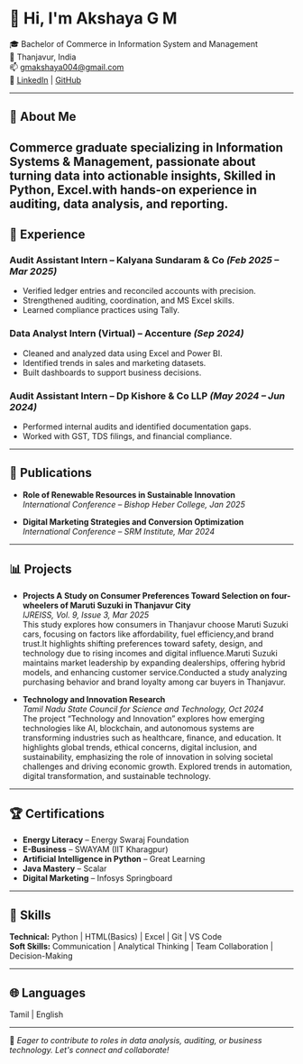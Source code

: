 # 👋 Hi, I'm Akshaya G M

🎓 Bachelor of Commerce in Information System and Management  
📍 Thanjavur, India  
📫 [gmakshaya004@gmail.com](mailto:gmakshaya004@gmail.com)  
🔗 [LinkedIn](https://www.linkedin.com/in/gmakshaya/) | [GitHub](https://github.com/yourusername)

---

## 🚀 About Me

Commerce graduate specializing in Information Systems & Management, passionate about turning data into actionable insights, 
Skilled in Python, Excel.with hands-on experience in auditing, data analysis, and reporting.
---

## 💼 Experience

### Audit Assistant Intern – Kalyana Sundaram & Co _(Feb 2025 – Mar 2025)_
- Verified ledger entries and reconciled accounts with precision.
- Strengthened auditing, coordination, and MS Excel skills.
- Learned compliance practices using Tally.

### Data Analyst Intern (Virtual) – Accenture _(Sep 2024)_
- Cleaned and analyzed data using Excel and Power BI.
- Identified trends in sales and marketing datasets.
- Built dashboards to support business decisions.

### Audit Assistant Intern – Dp Kishore & Co LLP _(May 2024 – Jun 2024)_
- Performed internal audits and identified documentation gaps.
- Worked with GST, TDS filings, and financial compliance.

---

## 📝 Publications

- **Role of Renewable Resources in Sustainable Innovation**  
  _International Conference – Bishop Heber College, Jan 2025_

- **Digital Marketing Strategies and Conversion Optimization**  
  _International Conference – SRM Institute, Mar 2024_

---

## 📊 Projects

- **Projects
  A Study on Consumer Preferences Toward Selection on four-wheelers of Maruti Suzuki in Thanjavur City**  
  _IJREISS, Vol. 9, Issue 3, Mar 2025_  
  This study explores how consumers in Thanjavur choose Maruti Suzuki cars, focusing on factors like affordability, fuel
  efficiency,and brand trust.It highlights shifting preferences toward safety, design, and   technology due to rising incomes
   and digital influence.Maruti Suzuki maintains market leadership by expanding dealerships, offering hybrid models, and enhancing
   customer service.Conducted a study analyzing purchasing behavior and brand loyalty among car buyers in Thanjavur.

- **Technology and Innovation Research**  
  _Tamil Nadu State Council for Science and Technology, Oct 2024_  
   The project “Technology and Innovation” explores how emerging technologies like AI, blockchain, and autonomous systems are
  transforming industries such as healthcare, finance, and education. It highlights global trends, ethical concerns, digital
  inclusion, and sustainability, emphasizing the role of innovation in solving societal challenges and driving economic growth.
  Explored trends in automation, digital transformation, and sustainable technology.

---

## 🏆 Certifications

- **Energy Literacy** – Energy Swaraj Foundation  
- **E-Business** – SWAYAM (IIT Kharagpur)  
- **Artificial Intelligence in Python** – Great Learning  
- **Java Mastery** – Scalar  
- **Digital Marketing** – Infosys Springboard  

---

## 🧠 Skills

**Technical:** Python | HTML(Basics) | Excel | Git | VS Code  
**Soft Skills:** Communication | Analytical Thinking | Team Collaboration | Decision-Making  

---

## 🌐 Languages

 Tamil | English

---

📌 _Eager to contribute to roles in data analysis, auditing, or business technology. Let's connect and collaborate!_

